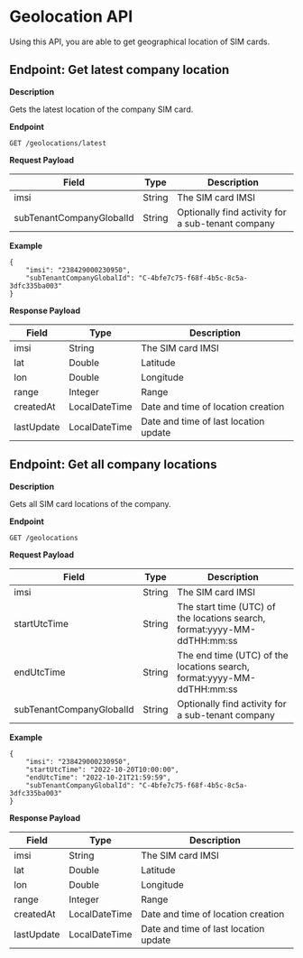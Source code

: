 # Geolocation API
Using this API, you are able to get geographical location of SIM cards.

## Endpoint: Get latest company location

**Description**

Gets the latest location of the company SIM card.

**Endpoint**

```
GET /geolocations/latest
```

**Request Payload**

| Field                    | Type   | Description                                       |
|--------------------------|--------|---------------------------------------------------|
| imsi                     | String | The SIM card IMSI                                 |
| subTenantCompanyGlobalId | String | Optionally find activity for a sub-tenant company |

**Example**

```
{
	"imsi": "238429000230950",
	"subTenantCompanyGlobalId": "C-4bfe7c75-f68f-4b5c-8c5a-3dfc335ba003"
}
```

**Response Payload**

| Field      | Type          | Description                                                 |
|------------|---------------|-------------------------------------------------------------|
| imsi       | String        | The SIM card IMSI                                           |
| lat        | Double        | Latitude                                                    |
| lon        | Double        | Longitude                                                   |
| range      | Integer       | Range                                                       |
| createdAt  | LocalDateTime | Date and time of location creation                          |
| lastUpdate | LocalDateTime | Date and time of last location update                       |

## Endpoint: Get all company locations

**Description**

Gets all SIM card locations of the company.

**Endpoint**

```
GET /geolocations
```

**Request Payload**

| Field                    | Type   | Description                                                              |
|--------------------------|--------|--------------------------------------------------------------------------|
| imsi                     | String | The SIM card IMSI                                                        |
| startUtcTime             | String | The start time (UTC) of the locations search, format:yyyy-MM-ddTHH:mm:ss |
| endUtcTime               | String | The end time (UTC) of the locations search, format:yyyy-MM-ddTHH:mm:ss   |
| subTenantCompanyGlobalId | String | Optionally find activity for a sub-tenant company                        |

**Example**

```
{
	"imsi": "238429000230950",
	"startUtcTime": "2022-10-20T10:00:00",
	"endUtcTime": "2022-10-21T21:59:59",
	"subTenantCompanyGlobalId": "C-4bfe7c75-f68f-4b5c-8c5a-3dfc335ba003"
}
```

**Response Payload**

| Field      | Type          | Description                                                 |
|------------|---------------|-------------------------------------------------------------|
| imsi       | String        | The SIM card IMSI                                           |
| lat        | Double        | Latitude                                                    |
| lon        | Double        | Longitude                                                   |
| range      | Integer       | Range                                                       |
| createdAt  | LocalDateTime | Date and time of location creation                          |
| lastUpdate | LocalDateTime | Date and time of last location update                       |
